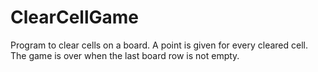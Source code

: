 # ClearCellGame
Program to clear cells on a board. 
A point is given for every cleared cell. 
The game is over when the last board row is not empty.  
